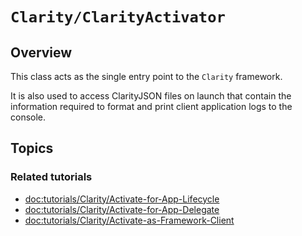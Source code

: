 # ``Clarity/ClarityActivator``


## Overview

This class acts as the single entry point to the ``Clarity`` framework.

It is also used to access ClarityJSON files on launch that contain the information required to format and print client application logs to the console.

## Topics


### Related tutorials
- <doc:tutorials/Clarity/Activate-for-App-Lifecycle>
- <doc:tutorials/Clarity/Activate-for-App-Delegate>
- <doc:tutorials/Clarity/Activate-as-Framework-Client>
